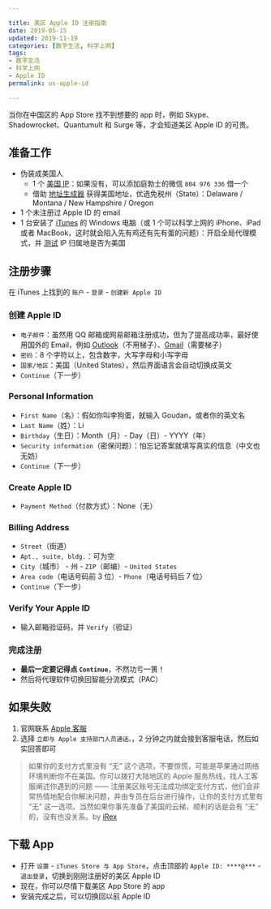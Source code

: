 ```yaml
---

title: 美区 Apple ID 注册指南  
date: 2019-05-15  
updated: 2019-11-19  
categories: [数字生活, 科学上网]  
tags:
- 数字生活
- 科学上网
- Apple ID
permalink: us-apple-id  

---
```


当你在中国区的 App Store 找不到想要的 app 时，例如 Skype、‎Shadowrocket、Quantumult 和 Surge 等，才会知道美区 Apple ID 的可贵。

<!-- more -->


## 准备工作

- 伪装成美国人
	- 1 个 [美国 IP](https://tingtalk.me/fq/)：如果没有，可以添加庭勃士的微信 `804 976 336` 借一个
	- 借助 [地址生成器](https://www.fakeaddressgenerator.com/World/us_address_generator) 获得美国地址，优选免税州（State）：Delaware / Montana / New Hampshire / Oregon
- 1 个未注册过 Apple ID 的 email
- 1 台安装了 [iTunes](https://www.apple.com/itunes/) 的 Windows 电脑（或 1 个可以科学上网的 iPhone、iPad 或者 MacBook，这时就会陷入先有鸡还有先有蛋的问题）：开启全局代理模式，并 [测试](https://whoer.net/zh) IP 归属地是否为美国


## 注册步骤

在 iTunes 上找到的 `账户` - `登录` - `创建新 Apple ID`

### 创建 Apple ID

- `电子邮件`：虽然用 QQ 邮箱或网易邮箱注册成功，但为了提高成功率，最好使用国外的 Email，例如 [Outlook](https://outlook.live.com)（不用梯子）、[Gmail](https://mail.google.com/)（需要梯子）
- `密码`：8 个字符以上，包含数字，大写字母和小写字母
- `国家/地区`：美国（United States），然后界面语言会自动切换成英文
- `Continue`（下一步）


### Personal Information

- `First Name`（名）：假如你叫李狗蛋，就输入 Goudan，或者你的英文名
- `Last Name`（姓）：Li
- `Birthday`（生日）：Month（月）- Day（日）- YYYY（年）
- `Security information`（密保问题）：怕忘记答案就填写真实的信息（中文也无妨）
- `Continue`（下一步）


### Create Apple ID

- `Payment Method`（付款方式）：None（无）

### Billing Address

- `Street`（街道）
- `Apt., suite, bldg.`：可为空
- `City`（城市） - 州 - `ZIP`（邮编）- `United States`
- `Area code`（电话号码前 3 位）- `Phone`（电话号码后 7 位）
- `Continue`（下一步）

### Verify Your Apple ID

- 输入邮箱验证码，并 `Verify`（验证）

### 完成注册

- **最后一定要记得点 `Continue`**，不然功亏一篑！
- 然后将代理软件切换回智能分流模式（PAC）


## 如果失败

1. 官网联系 [Apple 客服](https://getsupport.apple.com/?caller=cups)
2. 选择 `立即与 Apple 支持部门人员通话。`，2 分钟之内就会接到客服电话，然后如实回答即可

> 如果你的支付方式里没有 “无” 这个选项，不要惊慌，可能是苹果通过网络环境判断你不在美国。你可以拨打大陆地区的 Apple 服务热线，找人工客服阐述你遇到的问题 —— 注册美区账号无法成功绑定支付方式，他们会非常热情地配合你解决问题，并由专员在后台进行操作，让你的支付方式里有 “无” 这一选项。当然如果你事先准备了美国的云梯，顺利的话是会有 “无” 的，没有也没关系。by [iRex](https://sspai.com/post/53973)


## 下载 App

- 打开 `设置` - `iTunes Store 与 App Store`，点击顶部的 `Apple ID: ****@***` - `退出登录`，切换到刚刚注册好的美区 Apple ID
- 现在，你可以尽情下载美区 App Store 的 app
- 安装完成之后，可以切换回以前 Apple ID